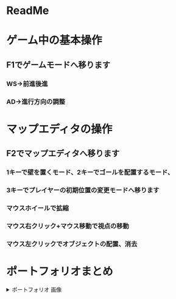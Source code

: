 # ReadMe

# ゲーム中の基本操作  
## F1でゲームモードへ移ります
### WS→前進後進  
### AD→進行方向の調整  
## 

# マップエディタの操作  
## F2でマップエディタへ移ります  
### 1キーで壁を置くモード、2キーでゴールを配置するモード、  
### 3キーでプレイヤーの初期位置の変更モードへ移ります  
### マウスホイールで拡縮  
### マウス右クリック+マウス移動で視点の移動  
### マウス左クリックでオブジェクトの配置、消去  

# ポートフォリオまとめ    
<details>
<summary>ポートフォリオ  画像</summary>

![](PDFPhoto/作品紹介.png)  
![](PDFPhoto/作品紹介(1).png)   
![](PDFPhoto/作品紹介(4).png)  
![](PDFPhoto/作品紹介(2).png)  
![](PDFPhoto/作品紹介(3).png)  
![](PDFPhoto/作品紹介(5).png)  
![](PDFPhoto/作品紹介(6).png)  

</details>